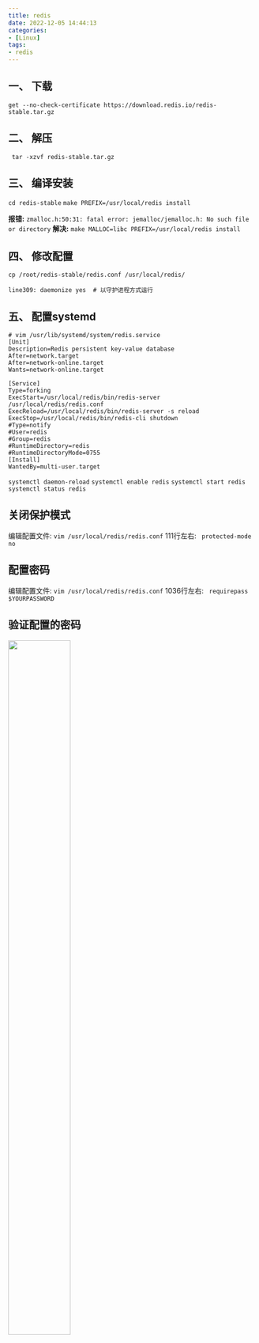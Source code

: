 ```yaml
---
title: redis
date: 2022-12-05 14:44:13
categories: 
- [Linux]
tags: 
- redis
---
```



## 一、 下载
``` get --no-check-certificate https://download.redis.io/redis-stable.tar.gz ```

## 二、 解压
``` tar -xzvf redis-stable.tar.gz```

## 三、 编译安装
``` cd redis-stable ```
``` make PREFIX=/usr/local/redis install ```

**报错:** ```zmalloc.h:50:31: fatal error: jemalloc/jemalloc.h: No such file or directory```
**解决:**  ```make MALLOC=libc PREFIX=/usr/local/redis install```

## 四、 修改配置
``` cp /root/redis-stable/redis.conf /usr/local/redis/ ```

``` line309: daemonize yes  # 以守护进程方式运行 ```

## 五、 配置systemd

``` shell
# vim /usr/lib/systemd/system/redis.service
[Unit]
Description=Redis persistent key-value database
After=network.target
After=network-online.target
Wants=network-online.target

[Service]
Type=forking
ExecStart=/usr/local/redis/bin/redis-server /usr/local/redis/redis.conf
ExecReload=/usr/local/redis/bin/redis-server -s reload
ExecStop=/usr/local/redis/bin/redis-cli shutdown
#Type=notify
#User=redis
#Group=redis
#RuntimeDirectory=redis
#RuntimeDirectoryMode=0755
[Install]
WantedBy=multi-user.target
```

``` systemctl daemon-reload ```
``` systemctl enable redis ```
``` systemctl start redis ```
``` systemctl status redis ```

## 关闭保护模式
编辑配置文件: ``` vim /usr/local/redis/redis.conf ```
111行左右:   ``` protected-mode no```


## 配置密码
编辑配置文件: ``` vim /usr/local/redis/redis.conf ```
1036行左右:   ``` requirepass $YOURPASSWORD```
## 验证配置的密码
<img src="/images/034.redis.md.01.png" width=50% height=60% />